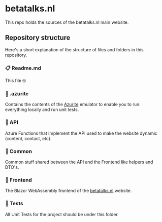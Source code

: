 # betatalks.nl

This repo holds the sources of the betatalks.nl main website.

## 

## Repository structure

Here's a short explanation of the structure of files and folders in this repository.

### 📋 Readme.md

This file 🤓

### 📁 .azurite

Contains the contents of the [Azurite](https://github.com/Azure/Azurite) emulator to enable you to run everything locally and run unit
tests.

### 📁 API

Azure Functions that implement the API used to make the website dynamic (content, contact, etc).

### 📁 Common

Common stuff shared between the API and the Frontend like helpers and DTO's.

### 📁 Frontend

The Blazor WebAssembly frontend of the [betatalks.nl](https://www.betatalks.nl) website.

### 📁 Tests

All Unit Tests for the project should be under this folder.
